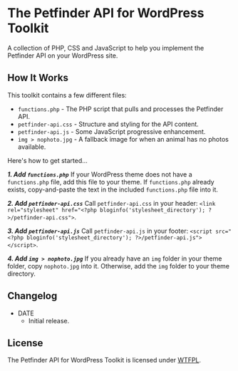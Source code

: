 # The Petfinder API for WordPress Toolkit
A collection of PHP, CSS and JavaScript to help you implement the Petfinder API on your WordPress site.

## How It Works
This toolkit contains a few different files:

* `functions.php` - The PHP script that pulls and processes the Petfinder API.
* `petfinder-api.css` - Structure and styling for the API content.
* `petfinder-api.js` - Some JavaScript progressive enhancement.
* `img > nophoto.jpg` - A fallback image for when an animal has no photos available.

Here's how to get started...

***1. Add `functions.php`***
If your WordPress theme does not have a `functions.php` file, add this file to your theme. If `functions.php` already exists, copy-and-paste the text in the included `functions.php` file into it.

***2. Add `petfinder-api.css`***
Call `petfinder-api.css` in your header: `<link rel="stylesheet" href="<?php bloginfo('stylesheet_directory'); ?>/petfinder-api.css">`.

***3. Add `petfinder-api.js`***
Call `petfinder-api.js` in your footer: `<script src="<?php bloginfo('stylesheet_directory'); ?>/petfinder-api.js"></script>`.

***4. Add `img > nophoto.jpg`***
If you already have an `img` folder in your theme folder, copy `nophoto.jpg` into it. Otherwise, add the `img` folder to your theme directory.

## Changelog
* DATE
  * Initial release.

## License
The Petfinder API for WordPress Toolkit is licensed under [WTFPL](http://www.wtfpl.net/).

